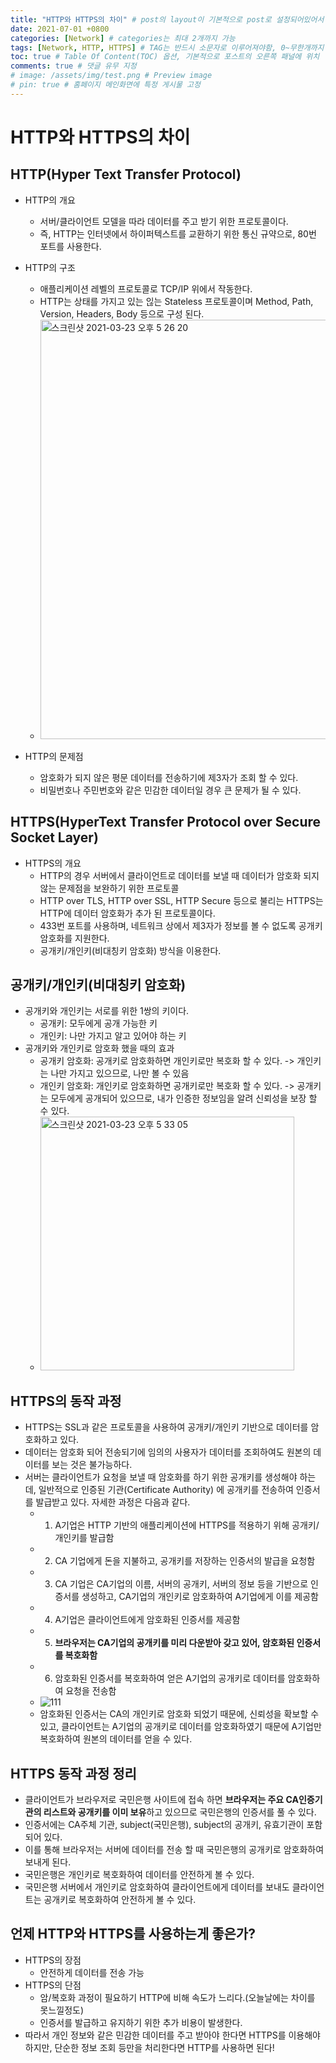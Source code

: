 ```yaml
---
title: "HTTP와 HTTPS의 차이" # post의 layout이 기본적으로 post로 설정되어있어서 Front Matter에 따로 layout변수를 만들어 주지 않아도 됨
date: 2021-07-01 +0800
categories: [Network] # categories는 최대 2개까지 가능
tags: [Network, HTTP, HTTPS] # TAG는 반드시 소문자로 이루어져야함, 0~무한개까지 지정 가능
toc: true # Table Of Content(TOC) 옵션, 기본적으로 포스트의 오른쪽 패널에 위치
comments: true # 댓글 유무 지정
# image: /assets/img/test.png # Preview image
# pin: true # 홈페이지 메인화면에 특정 게시물 고정
---
```


# HTTP와 HTTPS의 차이
## HTTP(Hyper Text Transfer Protocol)
- HTTP의 개요
    - 서버/클라이언트 모델을 따라 데이터를 주고 받기 위한 프로토콜이다.
    - 즉, HTTP는 인터넷에서 하이퍼텍스트를 교환하기 위한 통신 규약으로, 80번 포트를 사용한다.
- HTTP의 구조
    - 애플리케이션 레벨의 프로토콜로 TCP/IP 위에서 작동한다.
    - HTTP는 상태를 가지고 있는 읺는 Stateless 프로토콜이며 Method, Path, Version, Headers, Body 등으로 구성 된다.
    - <img width="671" alt="스크린샷 2021-03-23 오후 5 26 20" src="https://user-images.githubusercontent.com/44339530/112115754-e2eaf300-8bfc-11eb-9980-cba8ec34e582.png"><br>

- HTTP의 문제점
    - 암호화가 되지 않은 평문 데이터를 전송하기에 제3자가 조회 할 수 있다.
    - 비밀번호나 주민번호와 같은 민감한 데이터일 경우 큰 문제가 될 수 있다.

## HTTPS(HyperText Transfer Protocol over Secure Socket Layer)
- HTTPS의 개요
    - HTTP의 경우 서버에서 클라이언트로 데이터를 보낼 때 데이터가 암호화 되지 않는 문제점을 보완하기 위한 프로토콜
    - HTTP over TLS, HTTP over SSL, HTTP Secure 등으로 불리는 HTTPS는 HTTP에 데이터 암호화가 추가 된 프로토콜이다.
    - 433번 포트를 사용하며, 네트워크 상에서 제3자가 정보를 볼 수 없도록 공개키 암호화를 지원한다.
    - 공개키/개인키(비대칭키 암호화) 방식을 이용한다.

## 공개키/개인키(비대칭키 암호화)
- 공개키와 개인키는 서로를 위한 1쌍의 키이다.
    - 공개키: 모두에게 공개 가능한 키
    - 개인키: 나만 가지고 알고 있어야 하는 키
- 공개키와 개인키로 암호화 했을 때의 효과
    - 공개키 암호화: 공개키로 암호화하면 개인키로만 복호화 할 수 있다. -> 개인키는 나만 가지고 있으므로, 나만 볼 수 있음
    - 개인키 암호화: 개인키로 암호화하면 공개키로만 복호화 할 수 있다. -> 공개키는 모두에게 공개되어 있으므로, 내가 인증한 정보임을 알려 신뢰성을 보장 할 수 있다.
    - <img width="406" alt="스크린샷 2021-03-23 오후 5 33 05" src="https://user-images.githubusercontent.com/44339530/112116647-d4510b80-8bfd-11eb-8426-1619cba274ee.png"><br>

## HTTPS의 동작 과정
 - HTTPS는 SSL과 같은 프로토콜을 사용하여 공개키/개인키 기반으로 데이터를 암호화하고 있다.
 - 데이터는 암호화 되어 전송되기에 임의의 사용자가 데이터를 조회하여도 원본의 데이터를 보는 것은 불가능하다.
 - 서버는 클라이언트가 요청을 보낼 때 암호화를 하기 위한 공개키를 생성해야 하는데, 일반적으로 인증된 기관(Certificate Authority) 에 공개키를 전송하여 인증서를 발급받고 있다. 자세한 과정은 다음과 같다.
    - 1) A기업은 HTTP 기반의 애플리케이션에 HTTPS를 적용하기 위해 공개키/개인키를 발급함
    - 2) CA 기업에게 돈을 지불하고, 공개키를 저장하는 인증서의 발급을 요청함
    - 3) CA 기업은 CA기업의 이름, 서버의 공개키, 서버의 정보 등을 기반으로 인증서를 생성하고, CA기업의 개인키로 암호화하여 A기업에게 이를 제공함
    - 4) A기업은 클라이언트에게 암호화된 인증서를 제공함
    - 5) <b>브라우저는 CA기업의 공개키를 미리 다운받아 갖고 있어, 암호화된 인증서를 복호화함</b>
    - 6) 암호화된 인증서를 복호화하여 얻은 A기업의 공개키로 데이터를 암호화하여 요청을 전송함
    - ![111](https://user-images.githubusercontent.com/44339530/112117375-a5876500-8bfe-11eb-94c0-a22956471037.png)<br>
    - 암호화된 인증서는 CA의 개인키로 암호화 되었기 때문에, 신뢰성을 확보할 수 있고, 클라이언트는 A기업의 공개키로 데이터를 암호화하였기 때문에 A기업만 복호화하여 원본의 데이터를 얻을 수 있다.

## HTTPS 동작 과정 정리
- 클라이언트가 브라우저로 국민은행 사이트에 접속 하면 <b>브라우저는 주요 CA인증기관의 리스트와 공개키를 이미 보유</b>하고 있으므로 국민은행의 인증서를 풀 수 있다.
- 인증서에는 CA주체 기관, subject(국민은행), subject의 공개키, 유효기관이 포함되어 있다.
- 이를 통해 브라우저는 서버에 데이터를 전송 할 때 국민은행의 공개키로 암호화하여 보내게 된다.
- 국민은행은 개인키로 복호화하여 데이터를 안전하게 볼 수 있다.
- 국민은행 서버에서 개인키로 암호화하여 클라이언트에게 데이터를 보내도 클라이언트는 공개키로 복호화하여 안전하게 볼 수 있다.

## 언제 HTTP와 HTTPS를 사용하는게 좋은가?
- HTTPS의 장점
    - 안전하게 데이터를 전송 가능
- HTTPS의 단점
    - 암/복호화 과정이 필요하기 HTTP에 비해 속도가 느리다.(오늘날에는 차이를 못느낄정도)
    - 인증서를 발급하고 유지하기 위한 추가 비용이 발생한다.
- 따라서 개인 정보와 같은 민감한 데이터를 주고 받아야 한다면 HTTPS를 이용해야 하지만, 단순한 정보 조회 등만을 처리한다면 HTTP를 사용하면 된다!
